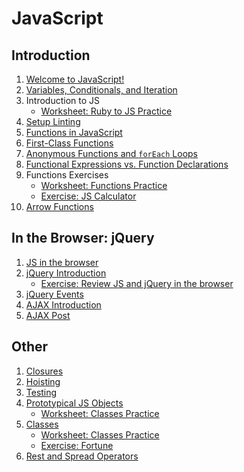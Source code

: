 # JavaScript

## Introduction
1. [Welcome to JavaScript!](js-intro.md)
1. [Variables, Conditionals, and Iteration](variables-conditionals-iteration.md)
1. Introduction to JS
    - [Worksheet: Ruby to JS Practice](exercises/ruby-to-js-worksheet.md)
1. [Setup Linting](exercises/setup-linting.md)
1. [Functions in JavaScript](functions-intro.md)
1. [First-Class Functions](first-class-functions.md)
1. [Anonymous Functions and `forEach` Loops](anonymous-and-for-each.md)
1. [Functional Expressions vs. Function Declarations](functional-expressions.md)
1. Functions Exercises
    - [Worksheet: Functions Practice](exercises/functions-worksheet.md)
    - [Exercise: JS Calculator](exercises/calculator.md)
1. [Arrow Functions](arrow-functions.md)

## In the Browser: jQuery
1. [JS in the browser](js-in-the-browser.md)
1. [jQuery Introduction](jquery-intro.md)
    - [Exercise: Review JS and jQuery in the browser](exercises/js-jquery-review.md)
1. [jQuery Events](jquery-events.md)
1. [AJAX Introduction](ajax-intro.md)
1. [AJAX Post](ajax-post.md)

## Other
1. [Closures](closures.md)
1. [Hoisting](hoisting.md)
1. [Testing](testing.md)
1. [Prototypical JS Objects](js-objects.md)
    - [Worksheet: Classes Practice](exercises/objects-worksheet.md)
1. [Classes](classes.md)
    - [Worksheet: Classes Practice](exercises/classes-worksheet.md)
    - [Exercise: Fortune](exercises/fortune.md)
1. [Rest and Spread Operators](spread-and-rest-destructuring.md)
<!-- 1. [Underscore Templates](underscore-templates.md) -->
